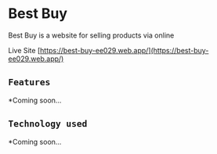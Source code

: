 # Best Buy
Best Buy is a website for selling products via online

Live Site [https://best-buy-ee029.web.app/](https://best-buy-ee029.web.app/)

## `Features`
*Coming soon...

## `Technology used`
*Coming soon...